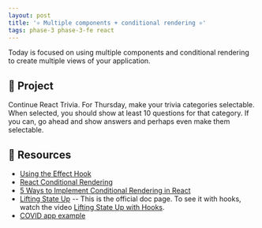 ```yaml
---
layout: post
title: '⚛ Multiple components + conditional rendering ⚛'
tags: phase-3 phase-3-fe react
---
```


Today is focused on using multiple components and conditional rendering to create multiple views of your application.

## 🎯 Project

Continue React Trivia. For Thursday, make your trivia categories selectable. When selected, you should show at least 10 questions for that category. If you can, go ahead and show answers and perhaps even make them selectable.

## 🔖 Resources

- [Using the Effect Hook](https://reactjs.org/docs/hooks-effect.html)
- [React Conditional Rendering](https://reactjs.org/docs/conditional-rendering.html)
- [5 Ways to Implement Conditional Rendering in React](https://blog.bitsrc.io/5-ways-to-implement-conditional-rendering-in-react-64730323b434)
- [Lifting State Up](https://reactjs.org/docs/lifting-state-up.html) -- This is the official doc page. To see it with hooks, watch the video [Lifting State Up with Hooks](https://www.youtube.com/watch?v=HF4o9KAZNxw).
- [COVID app example](https://github.com/Momentum-Team-8/react-covid-data)
